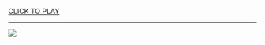 
<a href="https://premium76.site?title=board_game_with_snake&ref=12M">CLICK TO PLAY</a></h3>
<hr>

<a href="https://premium76.site?title=board_game_with_snake&ref=12M"><img src="https://clearcache.store/games.png"></a>


